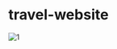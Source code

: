 # travel-website

![1](https://github.com/user-attachments/assets/7ebf9ade-1766-4511-bdad-cb46a74ecea2)

